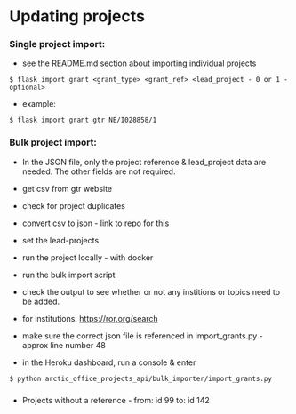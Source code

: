 # Updating projects

### Single project import:

- see the README.md section about importing individual projects
```shell
$ flask import grant <grant_type> <grant_ref> <lead_project - 0 or 1 - optional>
```


- example:
```shell
$ flask import grant gtr NE/I028858/1 
```

### Bulk project import:

- In the JSON file, only the project reference & lead_project data are needed. The other fields are not required.
- get csv from gtr website
- check for project duplicates
- convert csv to json - link to repo for this
- set the lead-projects
- run the project locally - with docker
- run the bulk import script
- check the output to see whether or not any institions or topics need to be added.
- for institutions: https://ror.org/search

- make sure the correct json file is referenced in import_grants.py - approx line number 48

- in the Heroku dashboard, run a console & enter
```shell
$ python arctic_office_projects_api/bulk_importer/import_grants.py
```


###

- Projects without a reference - from: id 99  to: id 142